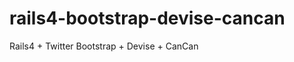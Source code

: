 rails4-bootstrap-devise-cancan
==============================

Rails4 + Twitter Bootstrap + Devise + CanCan
